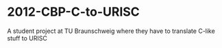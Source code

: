 2012-CBP-C-to-URISC
===================

A student project at TU Braunschweig where they have to translate C-like stuff to URISC